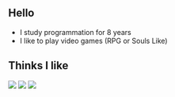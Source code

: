 ## Hello
- I study programmation for 8 years
- I like to play video games (RPG or Souls Like)

## Thinks I like

![](https://img.shields.io/badge/-C-grey)
![](https://img.shields.io/badge/-GNU/Linux-red)
![](https://img.shields.io/badge/-Low_Level_Programming-blue)
